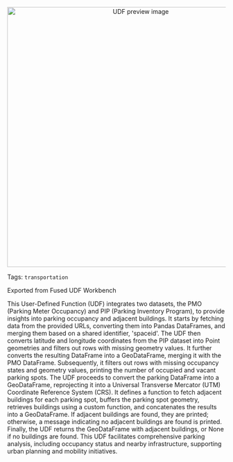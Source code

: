 <!--fused:preview-->
<p align="center"><img src="https://luke2019-eng.github.io/Fused-LA_parking_occupancy/LA_Fused.png" width="600" alt="UDF preview image"></p>

<!--fused:tags-->
Tags: `transportation`

<!--fused:readme-->
Exported from Fused UDF Workbench

This User-Defined Function (UDF) integrates two datasets, the PMO (Parking Meter Occupancy) and PIP (Parking Inventory Program), to provide insights into parking occupancy and adjacent buildings. It starts by fetching data from the provided URLs, converting them into Pandas DataFrames, and merging them based on a shared identifier, 'spaceid'. The UDF then converts latitude and longitude coordinates from the PIP dataset into Point geometries and filters out rows with missing geometry values. It further converts the resulting DataFrame into a GeoDataFrame, merging it with the PMO DataFrame. Subsequently, it filters out rows with missing occupancy states and geometry values, printing the number of occupied and vacant parking spots. The UDF proceeds to convert the parking DataFrame into a GeoDataFrame, reprojecting it into a Universal Transverse Mercator (UTM) Coordinate Reference System (CRS). It defines a function to fetch adjacent buildings for each parking spot, buffers the parking spot geometry, retrieves buildings using a custom function, and concatenates the results into a GeoDataFrame. If adjacent buildings are found, they are printed; otherwise, a message indicating no adjacent buildings are found is printed. Finally, the UDF returns the GeoDataFrame with adjacent buildings, or None if no buildings are found. This UDF facilitates comprehensive parking analysis, including occupancy status and nearby infrastructure, supporting urban planning and mobility initiatives.
